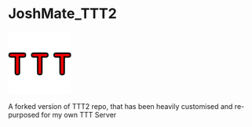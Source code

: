 # JoshMate_TTT2

![ttt_icon](Z_Patchnotes/TTT2_Icon.png)

A forked version of TTT2 repo, that has been heavily customised and re-purposed for my own TTT Server
